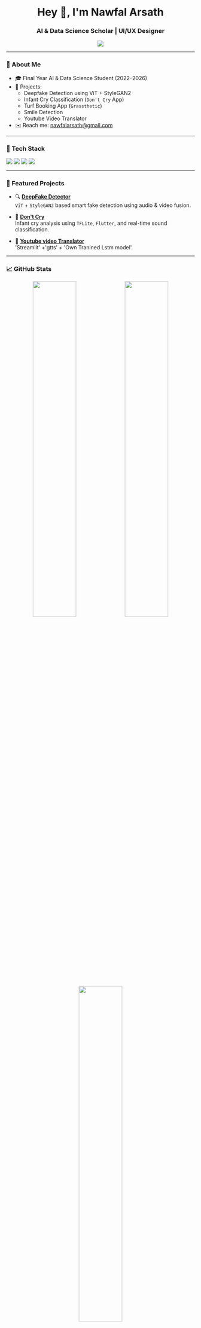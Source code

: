 <h1 align="center">Hey 👋, I'm Nawfal Arsath</h1>
<h3 align="center">AI & Data Science Scholar | UI/UX Designer</h3>

<p align="center">
  <img src="https://readme-typing-svg.herokuapp.com?font=Outfit&size=24&pause=1000&center=true&vCenter=true&color=00E5FF&lines=Hey!+I'm+Nawfal+Arsath;AI+%7C+DS+Scholar+%7C+UI%2FUX+Lover; Building+Smart+Apps+with+Deep+Learning;I+Design.+I+Code.+I+Innovate."/>
</p>

---

### 🧠 About Me

- 🎓 Final Year AI & Data Science Student (2022–2026)
- 🧪 Projects:
  - Deepfake Detection using ViT + StyleGAN2
  - Infant Cry Classification (`Don't Cry` App)
  - Turf Booking App (`Grassthetic`)
  - Smile Detection
  - Youtube Video Translator
- ✉️ Reach me: nawfalarsath@gmail.com

---

### 🚀 Tech Stack

<p>
  <img src="https://img.shields.io/badge/Python-3776AB?style=for-the-badge&logo=python&logoColor=white"/>
  <img src="https://img.shields.io/badge/TensorFlow-FF6F00?style=for-the-badge&logo=tensorflow&logoColor=white"/>
  <img src="https://img.shields.io/badge/React-20232a?style=for-the-badge&logo=react&logoColor=61DAFB"/>
  <img src="https://img.shields.io/badge/Figma-000000?style=for-the-badge&logo=figma&logoColor=white"/>
</p>

---

### 📌 Featured Projects

- 🔍 [**DeepFake Detector**](https://github.com/nawfal-arsath/deepfake-detection)  
  `ViT` + `StyleGAN2` based smart fake detection using audio & video fusion.

- 👶 [**Don't Cry**](https://github.com/nawfal-arsath/Infant-cry-analysis)  
  Infant cry analysis using `TFLite`, `Flutter`, and real-time sound classification.

- 🎥 [**Youtube video Translator**](https://github.com/nawfal-arsath/youtube-video-translator-with-voice-over)  
  'Streamlit' +'gtts' + 'Own Tranined Lstm model'.

---

### 📈 GitHub Stats

<p align="center">
  <img src="https://github-readme-stats.vercel.app/api?username=nawfal-arsath&show_icons=true&theme=tokyonight" width="48%"/>
  <img src="https://github-readme-streak-stats.herokuapp.com?user=nawfal-arsath&theme=tokyonight" width="48%"/>
</p>

<p align="center">
  <img src="https://github-readme-stats.vercel.app/api/top-langs/?username=nawfal-arsath&layout=compact&theme=tokyonight" width="48%"/>
</p>

---

### 🌍 Connect With Me

[![LinkedIn](https://img.shields.io/badge/-LinkedIn-blue?style=for-the-badge&logo=linkedin)](https://linkedin.com/in/nawfal-arsath)
[![Instagram](https://img.shields.io/badge/-Instagram-purple?style=for-the-badge&logo=instagram)](https://instagram.com/arxath.m)
[![Gmail](https://img.shields.io/badge/-Gmail-red?style=for-the-badge&logo=gmail&logoColor=white)](mailto:nawfalarsath@gmail.com)

---

<p align="center"> 
  <img src="https://visitor-badge.glitch.me/badge?page_id=nawfal-arsath.nawfalarsath" alt="visitor badge"/>
</p>

<p align="center">
  👽 “Nwfl” 
</p>
